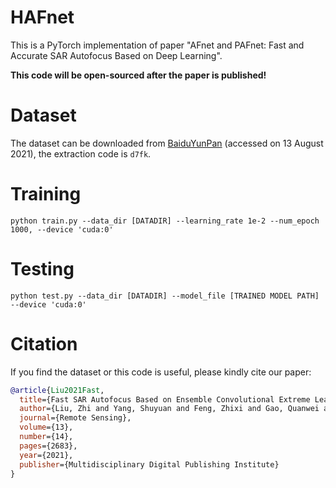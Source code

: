 # HAFnet

This is a PyTorch implementation of paper "AFnet and PAFnet: Fast and Accurate SAR Autofocus Based on Deep Learning".

**This code will be open-sourced after the paper is published!**

# Dataset

The dataset can be downloaded from [BaiduYunPan](https://pan.baidu.com/s/1BW8ZsP2TXqNU1MJFQrzZBQ) (accessed on 13 August 2021), the extraction code is ``d7fk``.


# Training

```
python train.py --data_dir [DATADIR] --learning_rate 1e-2 --num_epoch 1000, --device 'cuda:0'
```

# Testing

```
python test.py --data_dir [DATADIR] --model_file [TRAINED MODEL PATH] --device 'cuda:0'
```


# Citation

If you find the dataset or this code is useful, please kindly cite our paper:

```bib
@article{Liu2021Fast,
  title={Fast SAR Autofocus Based on Ensemble Convolutional Extreme Learning Machine},
  author={Liu, Zhi and Yang, Shuyuan and Feng, Zhixi and Gao, Quanwei and Wang, Min},
  journal={Remote Sensing},
  volume={13},
  number={14},
  pages={2683},
  year={2021},
  publisher={Multidisciplinary Digital Publishing Institute}
}



```


